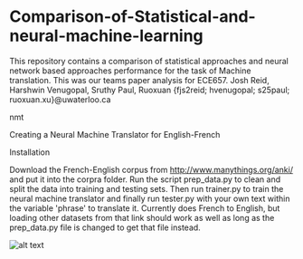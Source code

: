 # Comparison-of-Statistical-and-neural-machine-learning

This repository contains a comparison of statistical approaches and neural network based approaches performance for the task of Machine translation. This was our teams paper analysis for ECE657. Josh Reid, Harshwin Venugopal, Sruthy Paul, Ruoxuan {fjs2reid; hvenugopal; s25paul; ruoxuan.xu}@uwaterloo.ca

nmt

Creating a Neural Machine Translator for English-French


Installation

Download the French-English corpus from http://www.manythings.org/anki/
and put it into the corpra folder. Run the script prep_data.py to clean and split
the data into training and testing sets. Then run trainer.py to train the
neural machine translator and finally run tester.py with your own text within the
variable 'phrase' to translate it. Currently does French to English, but loading
other datasets from that link should work as well as long as the prep_data.py file
is changed to get that file instead.

![alt text](https://github.com/Harshwin/Comparison_statistical_and_neural_network_for_machine_translation/blob/master/model.png)
